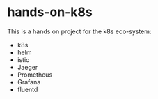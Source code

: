 # hands-on-k8s

This is a hands on project for the k8s eco-system:

- k8s
- helm
- istio
- Jaeger
- Prometheus
- Grafana
- fluentd